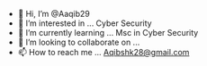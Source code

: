 - 👋 Hi, I’m @Aaqib29
- 👀 I’m interested in ... Cyber Security
- 🌱 I’m currently learning ... Msc in Cyber Security
- 💞️ I’m looking to collaborate on ... 
- 📫 How to reach me ... Aqibshk28@gmail.com

<!---
Aaqib29/Aaqib29 is a ✨ special ✨ repository because its `README.md` (this file) appears on your GitHub profile.
You can click the Preview link to take a look at your changes.
--->
